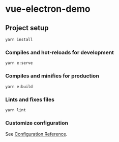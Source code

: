 # vue-electron-demo

## Project setup
```
yarn install
```

### Compiles and hot-reloads for development
```
yarn e:serve
```

### Compiles and minifies for production
```
yarn e:build
```

### Lints and fixes files
```
yarn lint
```

### Customize configuration
See [Configuration Reference](https://cli.vuejs.org/config/).
